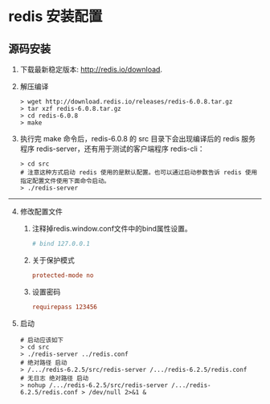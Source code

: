 # redis 安装配置

## 源码安装

1. 下载最新稳定版本: <http://redis.io/download>.
2. 解压编译

   ```shell
   > wget http://download.redis.io/releases/redis-6.0.8.tar.gz
   > tar xzf redis-6.0.8.tar.gz
   > cd redis-6.0.8
   > make
   ```

3. 执行完 make 命令后，redis-6.0.8 的 src 目录下会出现编译后的 redis 服务程序 redis-server，还有用于测试的客户端程序 redis-cli：

   ```shell
   > cd src
   # 注意这种方式启动 redis 使用的是默认配置。也可以通过启动参数告诉 redis 使用指定配置文件使用下面命令启动。
   > ./redis-server
   ```

---

4. 修改配置文件

   1. 注释掉redis.window.conf文件中的bind属性设置。

      ```conf
      # bind 127.0.0.1
      ```

   2. 关于保护模式

      ```conf
      protected-mode no
      ```

   3. 设置密码

      ```conf
      requirepass 123456
      ```

5. 启动

   ```shell
   # 启动应该如下
   > cd src
   > ./redis-server ../redis.conf
   # 绝对路径 启动
   > /.../redis-6.2.5/src/redis-server /.../redis-6.2.5/redis.conf
   # 无日志 绝对路径 启动
   > nohup /.../redis-6.2.5/src/redis-server /.../redis-6.2.5/redis.conf > /dev/null 2>&1 &
   ```

